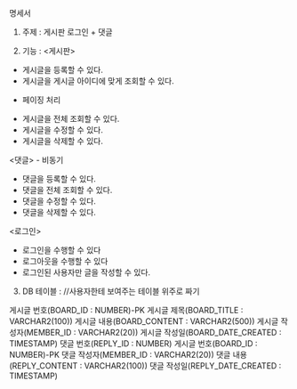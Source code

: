 명세서

1. 주제 : 게시판 로그인 + 댓글

2. 기능 : 
<게시판>
- 게시글을 등록할 수 있다.
- 게시글을 게시글 아이디에 맞게 조회할 수 있다.
+ 페이징 처리
- 게시글을 전체 조회할 수 있다. 
- 게시글을 수정할 수 있다.
- 게시글을 삭제할 수 있다.

<댓글> - 비동기
- 댓글을 등록할 수 있다.
- 댓글을 전체 조회할 수 있다. 
- 댓글을 수정할 수 있다. 
- 댓글을 삭제할 수 있다. 

<로그인>
- 로그인을 수행할 수 있다 
- 로그아웃을 수행할 수 있다 
- 로그인된 사용자만 글을 작성할 수 있다.

3. DB 테이블 : 
//사용자한테 보여주는 테이블 위주로 짜기
<BOARD>
게시글 번호(BOARD_ID : NUMBER)-PK
게시글 제목(BOARD_TITLE : VARCHAR2(100))
게시글 내용(BOARD_CONTENT : VARCHAR2(500))
게시글 작성자(MEMBER_ID : VARCHAR2(20))
게시글 작성일(BOARD_DATE_CREATED : TIMESTAMP)

<REPLY>
댓글 번호(REPLY_ID : NUMBER)
게시글 번호(BOARD_ID : NUMBER)-PK
댓글 작성자(MEMBER_ID : VARCHAR2(20))
댓글 내용(REPLY_CONTENT : VARCHAR2(100))
댓글 작성일(REPLY_DATE_CREATED : TIMESTAMP)
